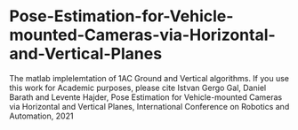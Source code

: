 # Pose-Estimation-for-Vehicle-mounted-Cameras-via-Horizontal-and-Vertical-Planes
The matlab implelemtation of 1AC Ground and Vertical algorithms. If you use this work for Academic purposes, please cite Istvan Gergo Gal, Daniel Barath and Levente Hajder, Pose Estimation for Vehicle-mounted Cameras via Horizontal and Vertical Planes, International Conference on Robotics and Automation, 2021

